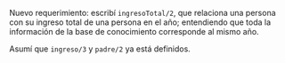 Nuevo requerimiento: escribí `ingresoTotal/2`, que relaciona una persona con su ingreso total de una persona en el año; entendiendo que toda la información de la base de conocimiento corresponde al mismo año.

Asumí que `ingreso/3` y `padre/2` ya está definidos. 

